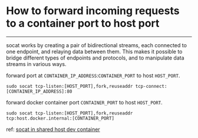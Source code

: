 # How to forward incoming requests to a container port to host port
---------------------------------------------------------------------

socat works by creating a pair of bidirectional streams, each connected to one endpoint, 
and relaying data between them. This makes it possible to bridge different types of endpoints 
and protocols, and to manipulate data streams in various ways.


forward port at `CONTAINER_IP_ADDRESS`:`CONTAINER_PORT` to host `HOST_PORT`.
```
sudo socat tcp-listen:[HOST_PORT],fork,reuseaddr tcp-connect:[CONTAINER_IP_ADDRESS]:80

```

forward docker container port `CONTAINER_PORT` to host `HOST_PORT`.
```
sudo socat tcp-listen:[HOST_PORT],fork,reuseaddr tcp:host.docker.internal:[CONTAINER_PORT]
```

ref: [socat in shared host dev container](https://github.com/microsoft/vscode-dev-containers/tree/main/containers/docker-from-docker#final-fallback-socat)
